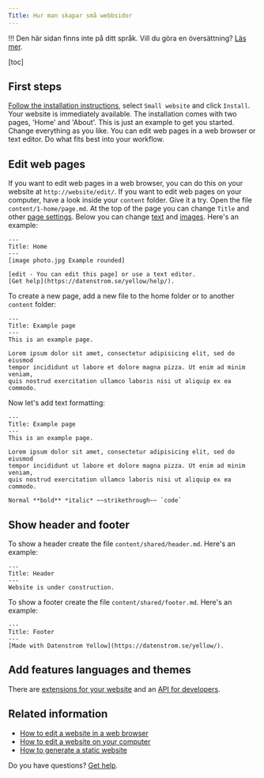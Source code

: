 ```yaml
---
Title: Hur man skapar små webbsidor
---
```

!!! Den här sidan finns inte på ditt språk. Vill du göra en översättning? [Läs mer](https://github.com/annaesvensson/yellow-help/blob/main/README-sv.md).

[toc]

## First steps

[Follow the installation instructions](how-to-get-started), select `Small website` and click `Install`. Your website is immediately available. The installation comes with two pages, 'Home' and 'About'. This is just an example to get you started. Change everything as you like. You can edit web pages in a web browser or text editor. Do what fits best into your workflow.

## Edit web pages

If you want to edit web pages in a web browser, you can do this on your website at `http://website/edit/`. If you want to edit web pages on your computer, have a look inside your `content` folder. Give it a try. Open the file `content/1-home/page.md`. At the top of the page you can change `Title` and other [page settings](how-to-change-the-system#page-settings). Below you can change [text](how-to-change-the-content#text) and [images](how-to-change-the-media#images). Here's an example:

```
---
Title: Home
---
[image photo.jpg Example rounded]

[edit - You can edit this page] or use a text editor. 
[Get help](https://datenstrom.se/yellow/help/).
```

To create a new page, add a new file to the home folder or to another `content` folder:

```
---
Title: Example page
---
This is an example page.

Lorem ipsum dolor sit amet, consectetur adipisicing elit, sed do eiusmod 
tempor incididunt ut labore et dolore magna pizza. Ut enim ad minim veniam, 
quis nostrud exercitation ullamco laboris nisi ut aliquip ex ea commodo. 
```

Now let's add text formatting:

```
---
Title: Example page
---
This is an example page.

Lorem ipsum dolor sit amet, consectetur adipisicing elit, sed do eiusmod 
tempor incididunt ut labore et dolore magna pizza. Ut enim ad minim veniam, 
quis nostrud exercitation ullamco laboris nisi ut aliquip ex ea commodo. 

Normal **bold** *italic* ~~strikethrough~~ `code`
```

## Show header and footer

To show a header create the file `content/shared/header.md`. Here's an example:

```
---
Title: Header
---
Website is under construction.
```

To show a footer create the file `content/shared/footer.md`. Here's an example:

```
---
Title: Footer
---
[Made with Datenstrom Yellow](https://datenstrom.se/yellow/).
```

## Add features languages and themes

There are [extensions for your website](https://datenstrom.se/yellow/extensions/) and an [API for developers](api-for-developers).

## Related information

* [How to edit a website in a web browser](https://github.com/annaesvensson/yellow-edit)
* [How to edit a website on your computer](https://github.com/annaesvensson/yellow-core)
* [How to generate a static website](https://github.com/annaesvensson/yellow-generate)

Do you have questions? [Get help](.).
